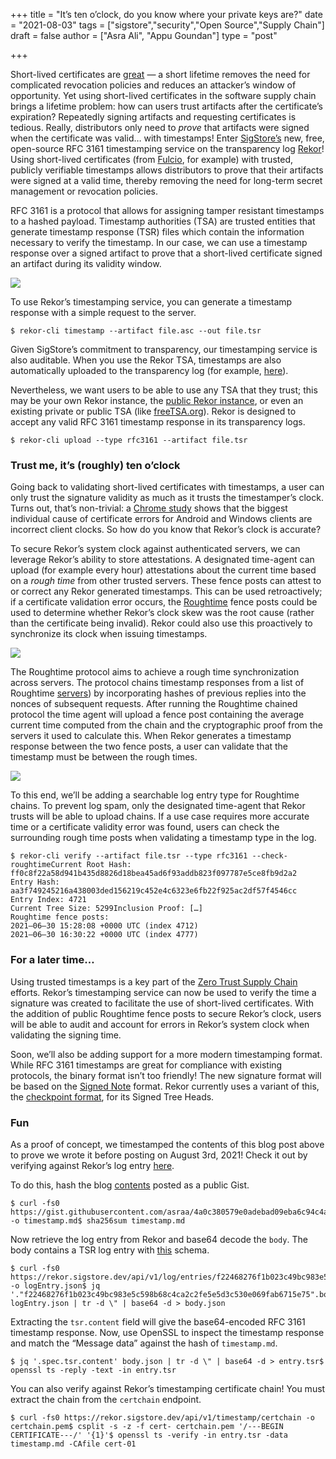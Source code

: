 +++
title = "It’s ten o’clock, do you know where your private keys are?"
date = "2021-08-03"
tags = ["sigstore","security","Open Source","Supply Chain"]
draft = false
author = ["Asra Ali", "Appu Goundan"]
type = "post"

+++

Short-lived certificates are [great](https://smallstep.com/blog/passive-revocation/) — a short lifetime removes the need for complicated revocation policies and reduces an attacker’s window of opportunity. Yet using short-lived certificates in the software supply chain brings a lifetime problem: how can users trust artifacts after the certificate’s expiration? Repeatedly signing artifacts and requesting certificates is tedious. Really, distributors only need to *prove* that artifacts were signed when the certificate was valid… with timestamps! Enter [SigStore’s](https://sigstore.dev/) new, free, open-source RFC 3161 timestamping service on the transparency log [Rekor](https://github.com/sigstore/rekor)! Using short-lived certificates (from [Fulcio](https://github.com/sigstore/fulcio), for example) with trusted, publicly verifiable timestamps allows distributors to prove that their artifacts were signed at a valid time, thereby removing the need for long-term secret management or revocation policies.

RFC 3161 is a protocol that allows for assigning tamper resistant timestamps to a hashed payload. Timestamp authorities (TSA) are trusted entities that generate timestamp response (TSR) files which contain the information necessary to verify the timestamp. In our case, we can use a timestamp response over a signed artifact to prove that a short-lived certificate signed an artifact during its validity window.

![](/images/cert.png)

To use Rekor’s timestamping service, you can generate a timestamp response with a simple request to the server.

```
$ rekor-cli timestamp --artifact file.asc --out file.tsr
```

Given SigStore’s commitment to transparency, our timestamping service is also auditable. When you use the Rekor TSA, timestamps are also automatically uploaded to the transparency log (for example, [here](https://rekor.sigstore.dev/api/v1/log/entries/431e169050150a2336c52ec0abe346c6d45930887dc656c9385c033818397a89)).

Nevertheless, we want users to be able to use any TSA that they trust; this may be your own Rekor instance, the [public Rekor instance](https://github.com/sigstore/rekor#public-instance), or even an existing private or public TSA (like [freeTSA.org](https://www.freetsa.org/)). Rekor is designed to accept any valid RFC 3161 timestamp response in its transparency logs.

```
$ rekor-cli upload --type rfc3161 --artifact file.tsr
```

### Trust me, it’s (roughly) ten o’clock

Going back to validating short-lived certificates with timestamps, a user can only trust the signature validity as much as it trusts the timestamper’s clock. Turns out, that’s non-trivial: a [Chrome study](https://acmccs.github.io/papers/p1407-acerA.pdf) shows that the biggest individual cause of certificate errors for Android and Windows clients are incorrect client clocks. So how do you know that Rekor’s clock is accurate?

To secure Rekor’s system clock against authenticated servers, we can leverage Rekor’s ability to store attestations. A designated time-agent can upload (for example every hour) attestations about the current time based on a *rough time* from other trusted servers. These fence posts can attest to or correct any Rekor generated timestamps. This can be used retroactively; if a certificate validation error occurs, the [Roughtime](https://datatracker.ietf.org/doc/html/draft-roughtime-aanchal) fence posts could be used to determine whether Rekor’s clock skew was the root cause (rather than the certificate being invalid). Rekor could also use this proactively to synchronize its clock when issuing timestamps.

![](/images/cert2.png)

The Roughtime protocol aims to achieve a rough time synchronization across servers. The protocol chains timestamp responses from a list of Roughtime [servers](https://datatracker.ietf.org/doc/html/draft-roughtime-aanchal#section-10)) by incorporating hashes of previous replies into the nonces of subsequent requests. After running the Roughtime chained protocol the time agent will upload a fence post containing the average current time computed from the chain and the cryptographic proof from the servers it used to calculate this. When Rekor generates a timestamp response between the two fence posts, a user can validate that the timestamp must be between the rough times.

![](/images/cert3.png)

To this end, we’ll be adding a searchable log entry type for Roughtime chains. To prevent log spam, only the designated time-agent that Rekor trusts will be able to upload chains. If a use case requires more accurate time or a certificate validity error was found, users can check the surrounding rough time posts when validating a timestamp type in the log.

```
$ rekor-cli verify --artifact file.tsr --type rfc3161 --check-roughtimeCurrent Root Hash: ff0c8f22a58d941b435d8826d18bea45ad6f93addb823f097787e5ce8fb9d2a2
Entry Hash: aa3f749245216a438003ded156219c452e4c6323e6fb22f925ac2df57f4546cc
Entry Index: 4721
Current Tree Size: 5299Inclusion Proof: […]
Roughtime fence posts: 
2021–06–30 15:28:08 +0000 UTC (index 4712)
2021–06–30 16:30:22 +0000 UTC (index 4777)
```

### For a later time…

Using trusted timestamps is a key part of the [Zero Trust Supply Chain](https://github.com/sigstore/community/blob/main/docs/zero-trust-supply-chains.pdf) efforts. Rekor’s timestamping service can now be used to verify the time a signature was created to facilitate the use of short-lived certificates. With the addition of public Roughtime fence posts to secure Rekor’s clock, users will be able to audit and account for errors in Rekor’s system clock when validating the signing time.

Soon, we’ll also be adding support for a more modern timestamping format. While RFC 3161 timestamps are great for compliance with existing protocols, the binary format isn’t too friendly! The new signature format will be based on the [Signed Note](https://pkg.go.dev/golang.org/x/mod/sumdb/note) format. Rekor currently uses a variant of this, the [checkpoint format](https://github.com/google/trillian-examples/tree/master/formats/log), for its Signed Tree Heads.

### Fun

As a proof of concept, we timestamped the contents of this blog post above to prove we wrote it before posting on August 3rd, 2021! Check it out by verifying against Rekor’s log entry [here](https://rekor.sigstore.dev/api/v1/log/entries/f22468276f1b023c49bc983e5c598b68c4ca2c2fe5e5d3c530e069fab6715e75).

To do this, hash the blog [contents](https://gist.githubusercontent.com/asraa/7459f474dfb447db05e21026248e675e/raw/3afa39712c6ef6cfac22e8118e2ca488ea4305bb/timestamp.md) posted as a public Gist.

```
$ curl -fs0 https://gist.githubusercontent.com/asraa/4a0c380579e0adebad09eba6c94c4a52/raw/51551d487ab381799840597df6c4cffb5fa0523f/timestamp.md -o timestamp.md$ sha256sum timestamp.md
```

Now retrieve the log entry from Rekor and base64 decode the `body`. The body contains a TSR log entry with [this](https://github.com/sigstore/rekor/blob/main/pkg/types/rfc3161/v0.0.1/rfc3161_v0_0_1_schema.json) schema.

```
$ curl -fs0 https://rekor.sigstore.dev/api/v1/log/entries/f22468276f1b023c49bc983e5c598b68c4ca2c2fe5e5d3c530e069fab6715e75 -o logEntry.json$ jq '."f22468276f1b023c49bc983e5c598b68c4ca2c2fe5e5d3c530e069fab6715e75".body' logEntry.json | tr -d \" | base64 -d > body.json
```

Extracting the `tsr.content` field will give the base64-encoded RFC 3161 timestamp response. Now, use OpenSSL to inspect the timestamp response and match the “Message data” against the hash of `timestamp.md`.

```
$ jq '.spec.tsr.content' body.json | tr -d \" | base64 -d > entry.tsr$ openssl ts -reply -text -in entry.tsr
```

You can also verify against Rekor’s timestamping certificate chain! You must extract the chain from the `certchain` endpoint.

```
$ curl -fs0 https://rekor.sigstore.dev/api/v1/timestamp/certchain -o certchain.pem$ csplit -s -z -f cert- certchain.pem '/---BEGIN CERTIFICATE---/' '{1}'$ openssl ts -verify -in entry.tsr -data timestamp.md -CAfile cert-01
```